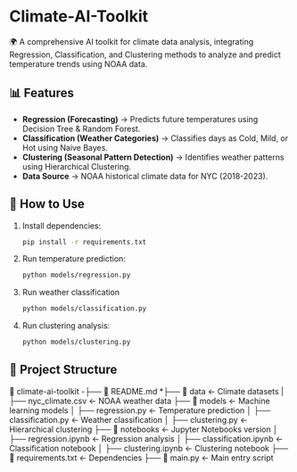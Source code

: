 # Climate-AI-Toolkit
🌍 A comprehensive AI toolkit for climate data analysis, integrating Regression, Classification, and Clustering methods to analyze and predict temperature trends using NOAA data.

## 📊 Features
- **Regression (Forecasting)** → Predicts future temperatures using Decision Tree & Random Forest.
- **Classification (Weather Categories)** → Classifies days as Cold, Mild, or Hot using Naive Bayes.
- **Clustering (Seasonal Pattern Detection)** → Identifies weather patterns using Hierarchical Clustering.
- **Data Source** → NOAA historical climate data for NYC (2018-2023).

## 🚀 How to Use
1. Install dependencies:
   ```bash
   pip install -r requirements.txt
2. Run temperature prediction:
   ```bash
   python models/regression.py
3. Run weather classification
   ```bash
   python models/classification.py
4. Run clustering analysis:
   ```bash
   python models/clustering.py

## 📂 Project Structure
📂 climate-ai-toolkit
-├── 📄 README.md
*├── 📂 data ← Climate datasets
| ├── nyc_climate.csv ← NOAA weather data
├── 📂 models ← Machine learning models
│ ├── regression.py ← Temperature prediction
│ ├── classification.py ← Weather classification
│ ├── clustering.py ← Hierarchical clustering
├── 📂 notebooks ← Jupyter Notebooks version
│ ├── regression.ipynb ← Regression analysis
│ ├── classification.ipynb ← Classification notebook
│ ├── clustering.ipynb ← Clustering notebook
├── 📄 requirements.txt ← Dependencies
├── 📄 main.py ← Main entry script
